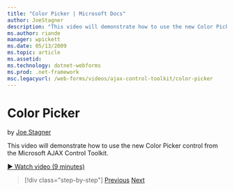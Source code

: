 ```yaml
---
title: "Color Picker | Microsoft Docs"
author: JoeStagner
description: "This video will demonstrate how to use the new Color Picker control from the Microsoft AJAX Control Toolkit."
ms.author: riande
manager: wpickett
ms.date: 05/13/2009
ms.topic: article
ms.assetid: 
ms.technology: dotnet-webforms
ms.prod: .net-framework
msc.legacyurl: /web-forms/videos/ajax-control-toolkit/color-picker
---
```

Color Picker
====================
by [Joe Stagner](https://github.com/JoeStagner)

This video will demonstrate how to use the new Color Picker control from the Microsoft AJAX Control Toolkit.

[&#9654; Watch video (9 minutes)](https://channel9.msdn.com/Blogs/ASP-NET-Site-Videos/color-picker)

>[!div class="step-by-step"]
[Previous](control-extenders.md)
[Next](combo-box.md)